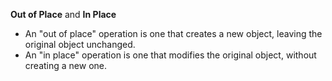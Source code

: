 **Out of Place** and **In Place**

- An "out of place" operation is one that creates a new object, leaving the original object unchanged. 
- An "in place" operation is one that modifies the original object, without creating a new one.

